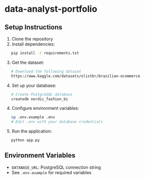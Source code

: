# data-analyst-portfolio

## Setup Instructions

1. Clone the repository
2. Install dependencies:
```bash
   pip install -r requirements.txt
```

3. Get the dataset:
```bash
   # Download the following dataset 
   https://www.kaggle.com/datasets/olistbr/brazilian-ecommerce
```

4. Set up your database:
```bash
   # Create PostgreSQL database
   createdb nordic_fashion_bi
```

4. Configure environment variables:
```bash
   cp .env.example .env
   # Edit .env with your database credentials
```

5. Run the application:
```bash
   python app.py
```

## Environment Variables

- `DATABASE_URL`: PostgreSQL connection string
- See `.env.example` for required variables
